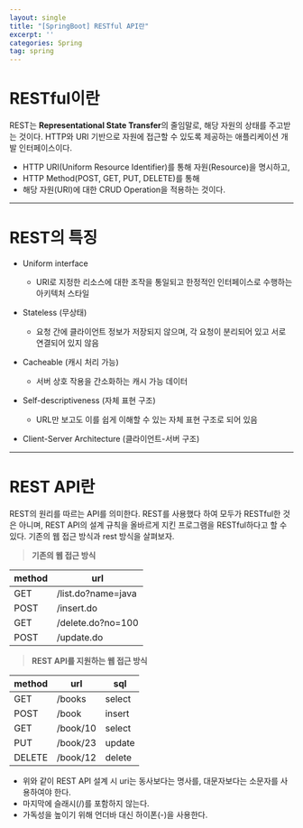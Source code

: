 ```yaml
---
layout: single
title: "[SpringBoot] RESTful API란"
excerpt: ''
categories: Spring
tag: spring
---
```


# RESTful이란
REST는 **Representational State Transfer**의 줄임말로, 해당 자원의 상태를 주고받는 것이다. HTTP와 URI 기반으로 자원에 접근할 수 있도록 제공하는 애플리케이션 개발 인터페이스이다. 

- HTTP URI(Uniform Resource Identifier)를 통해 자원(Resource)을 명시하고, 
- HTTP Method(POST, GET, PUT, DELETE)를 통해 
- 해당 자원(URI)에 대한 CRUD Operation을 적용하는 것이다.

---

# REST의 특징
- Uniform interface
    - URI로 지정한 리소스에 대한 조작을 통일되고 한정적인 인터페이스로 수행하는 아키텍처 스타일

- Stateless (무상태)
    - 요청 간에 클라이언트 정보가 저장되지 않으며, 각 요청이 분리되어 있고 서로 연결되어 있지 않음

- Cacheable (캐시 처리 가능)
    - 서버 상호 작용을 간소화하는 캐시 가능 데이터

- Self-descriptiveness (자체 표현 구조)
    - URL만 보고도 이를 쉽게 이해할 수 있는 자체 표현 구조로 되어 있음

- Client-Server Architecture (클라이언트-서버 구조)

---

# REST API란
REST의 원리를 따르는 API를 의미한다. REST를 사용했다 하여 모두가 RESTful한 것은 아니며, REST API의 설계 규칙을 올바르게 지킨 프로그램을 RESTful하다고 할 수 있다. 기존의 웹 접근 방식과 rest 방식을 살펴보자.

> **기존의 웹 접근 방식**

| method | url |
| --- | --- |
| GET | /list.do?name=java |
| POST | /insert.do |
| GET | /delete.do?no=100 |
| POST | /update.do |

> **REST API를 지원하는 웹 접근 방식**

| method | url | sql |
| --- | --- | --- |
| GET | /books | select |
| POST | /book | insert |
| GET | /book/10 | select |
| PUT | /book/23 | update |
| DELETE | /book/12 | delete |

- 위와 같이 REST API 설계 시 uri는 동사보다는 명사를, 대문자보다는 소문자를 사용하여야 한다. 
- 마지막에 슬래시(/)를 포함하지 않는다.
- 가독성을 높이기 위해 언더바 대신 하이폰(-)을 사용한다.